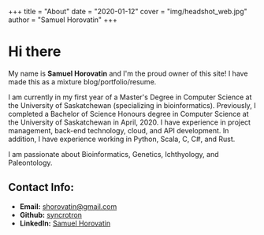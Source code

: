 +++
title = "About"
date = "2020-01-12"
cover = "img/headshot_web.jpg"
author = "Samuel Horovatin"
+++

# Hi there

My name is **Samuel Horovatin** and I'm the proud owner of this site! I have made this as a mixture blog/portfolio/resume.

I am currently in my first year of a Master's Degree in Computer Science at the University of Saskatchewan (specializing in bioinformatics). Previously, I completed a Bachelor of Science Honours degree in Computer Science at the University of Saskatchewan in April, 2020. I have experience in project management, back-end technology, cloud, and API development. In addition, I have experience working in Python, Scala, C, C#, and Rust.

I am passionate about Bioinformatics, Genetics, Ichthyology, and Paleontology.

## Contact Info:

- **Email:** shorovatin@gmail.com
- **Github:** [syncrotron](https://github.com/syncrotron)
- **LinkedIn:** [Samuel Horovatin](https://ca.linkedin.com/in/sam-horovatin-0b31a0103)
